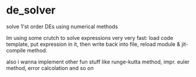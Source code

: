 # de_solver
solve 1'st order DEs using numerical methods

Im using some crutch to solve expressions very very fast: load code template, put expression in it, then write back into file, reload module & jit-compile method.

also i wanna implement other fun stuff like runge-kutta method, impr. euler method, error calcolation and so on

